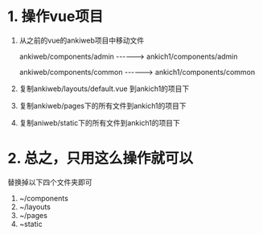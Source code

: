 # 1. 操作vue项目

1. 从之前的vue的ankiweb项目中移动文件

   ankiweb/components/admin ------> ankich1/components/admin

   ankiweb/components/common ------> ankich1/components/common

2. 复制ankiweb/layouts/default.vue 到ankich1的项目下

3. 复制ankiweb/pages下的所有文件到ankich1的项目下

4. 复制aniweb/static下的所有文件到ankich1的项目下

# 2. 总之，只用这么操作就可以

替换掉以下四个文件夹即可

1. ~/components
2. ~/layouts
3. ~/pages
4. ~static


